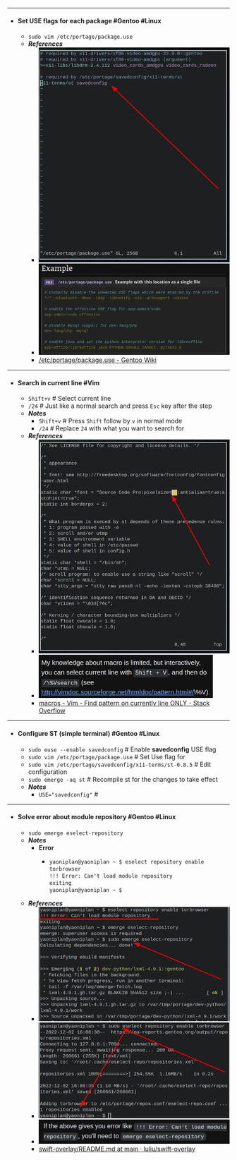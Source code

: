 - ---
- #### Set USE flags for each package #Gentoo #Linux
	- `sudo vim /etc/portage/package.use`
	- ***References***
		- ![image.png](../assets/image_1669984104340_0.png)
		- ![image.png](../assets/image_1669984190783_0.png)
		- [/etc/portage/package.use - Gentoo Wiki](https://wiki.gentoo.org/wiki//etc/portage/package.use)
- ---
- #### Search in current line #Vim
	- `Shift+v` # Select current line
	- `/24` # Just like a normal search and press `Esc` key after the step
	- ***Notes***
		- `Shift+v` # Press `Shift` follow by `v` in normal mode
		- `/24` # Replace `24` with what you want to search for
	- ***References***
		- ![image.png](../assets/image_1669983322810_0.png)
		- ![image.png](../assets/image_1669983403774_0.png)
		- [macros - Vim - Find pattern on currently line ONLY - Stack Overflow](https://stackoverflow.com/questions/16572611/vim-find-pattern-on-currently-line-only)
- ---
- #### Configure ST (simple terminal) #Gentoo #Linux
	- `sudo euse --enable savedconfig` # Enable **savedconfig** USE flag
	- `sudo vim /etc/portage/package.use` # Set Use flag for
	- `sudo vim /etc/portage/savedconfig/x11-terms/st-0.8.5` # Edit configuration
	- `sudo emerge -aq st` # Recompile st for the changes to take effect
	- ***Notes***
		- `USE="savedconfig"` #
- ---
- #### Solve error about module repository #Gentoo #Linux
	- `sudo emerge eselect-repository`
	- ***Notes***
		- **Error**
			- ```
			  yaoniplan@yaoniplan ~ $ eselect repository enable torbrowser
			  !!! Error: Can't load module repository
			  exiting
			  yaoniplan@yaoniplan ~ $
			  ```
	- ***References***
		- ![image.png](../assets/image_1669969037006_0.png)
		- ![image.png](../assets/image_1669968750028_0.png)
		- ![image.png](../assets/image_1669969330050_0.png)
		- [swift-overlay/README.md at main · luliu/swift-overlay](https://github.com/luliu/swift-overlay/blob/main/README.md)